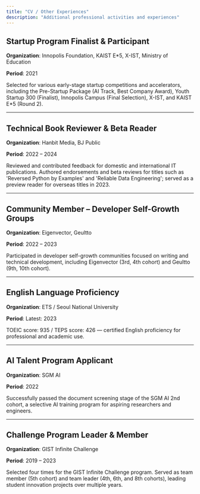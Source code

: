 ```yaml
---
title: "CV / Other Experiences"
description: "Additional professional activities and experiences"
---
```


## Startup Program Finalist & Participant

**Organization**: Innopolis Foundation, KAIST E*5, X-IST, Ministry of Education

**Period**: 2021

Selected for various early-stage startup competitions and accelerators, including the Pre-Startup Package (AI Track, Best Company Award), Youth Startup 300 (Finalist), Innopolis Campus (Final Selection), X-IST, and KAIST E*5 (Round 2).

---

## Technical Book Reviewer & Beta Reader

**Organization**: Hanbit Media, BJ Public

**Period**: 2022 – 2024

Reviewed and contributed feedback for domestic and international IT publications. Authored endorsements and beta reviews for titles such as 'Reversed Python by Examples' and 'Reliable Data Engineering'; served as a preview reader for overseas titles in 2023.

---

## Community Member – Developer Self-Growth Groups

**Organization**: Eigenvector, Geultto

**Period**: 2022 – 2023

Participated in developer self-growth communities focused on writing and technical development, including Eigenvector (3rd, 4th cohort) and Geultto (9th, 10th cohort).

---

## English Language Proficiency

**Organization**: ETS / Seoul National University

**Period**: Latest: 2023

TOEIC score: 935 / TEPS score: 426 — certified English proficiency for professional and academic use.

---

## AI Talent Program Applicant

**Organization**: SGM AI

**Period**: 2022

Successfully passed the document screening stage of the SGM AI 2nd cohort, a selective AI training program for aspiring researchers and engineers.

---

## Challenge Program Leader & Member

**Organization**: GIST Infinite Challenge

**Period**: 2019 – 2023

Selected four times for the GIST Infinite Challenge program. Served as team member (5th cohort) and team leader (4th, 6th, and 8th cohorts), leading student innovation projects over multiple years.

